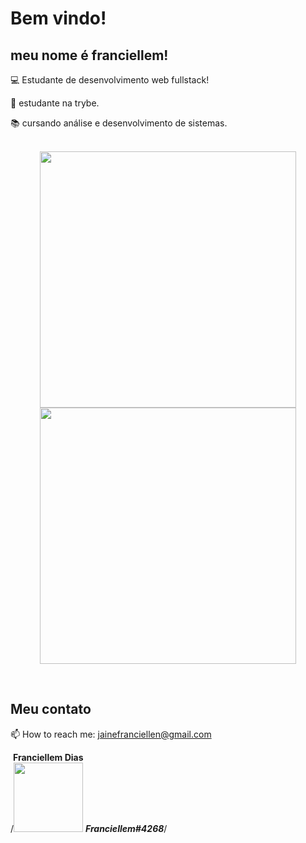 # Bem vindo!

 

## meu nome é franciellem!

 

:computer: Estudante de desenvolvimento web fullstack!

:rocket: estudante na trybe.

:books: cursando análise e desenvolvimento de sistemas.
<br>
<br>
<p align='center'>
  <a href="#"><img width="410px" src="https://github-readme-stats.vercel.app/api?username=Jainefranciellem&show_icons=true&theme=dracula&count_private=true&service=github" alt=""></a>
  <a href="#"><img width="410px" src="https://github-readme-stats.vercel.app/api/top-langs/?username=Jainefranciellem&layout=compact&theme=dracula&count_private=true&service=github" alt=""></a>
</p>

<p align='center'>
  <img src="https://img.shields.io/badge/HTML5-E34F26?style=for-the-badge&logo=html5&logoColor=white" alt="">
  <img src="https://img.shields.io/badge/JavaScript-323330?style=for-the-badge&logo=javascript&logoColor=F7DF1E" alt="">
  <img src="https://img.shields.io/badge/CSS3-1572B6?style=for-the-badge&logo=css3&logoColor=white" alt="">
  <img src="https://img.shields.io/badge/React-20232A?style=for-the-badge&logo=react&logoColor=61DAFB" alt="">
<img src="https://img.shields.io/badge/TypeScript-007ACC?style=for-the-badge&logo=typescript&logoColor=white" alt="">



</p>

## Meu contato
<p>
  📫 How to reach me: <a href='mailto:jainefranciellen@gmail.com'>jainefranciellen@gmail.com</a>
</p>

<a href="https://www.linkedin.com/in/franciellem-dias-a3a54b248/"><img src="https://img.shields.io/badge/LinkedIn-0077B5?style=for-the-badge&logo=linkedin&logoColor=white" alt=""></a> <strong align="center">Franciellem Dias</strong>
<br>
/*<img width="111px" src="https://img.shields.io/badge/Discord-7289DA?style=for-the-badge&logo=discord&logoColor=white" alt=""> <strong align="center">Franciellem#4268</strong>*/

